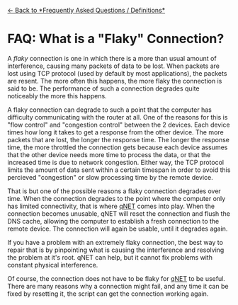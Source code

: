 [<- Back to \*Frequently Asked Questions / Definitions\*](FAQ.md)

# FAQ: What is a "Flaky" Connection? #
A _flaky_ connection is one in which there is a more than usual amount of interference, causing many packets of data to be lost. When packets are lost using TCP protocol (used by default by most applications), the packets are resent. The more often this happens, the more flaky the connection is said to be. The performance of such a connection degrades quite noticeably the more this happens.

A flaky connection can degrade to such a point that the computer has difficulty communicating with the router at all. One of the reasons for this is "flow control" and "congestion control" between the 2 devices. Each device times how long it takes to get a response from the other device. The more packets that are lost, the longer the response time. The longer the response time, the more throttled the connection gets because each device assumes that the other device needs more time to process the data, or that the increased time is due to network congestion. Either way, the TCP protocol limits the amount of data sent within a certain timespan in order to avoid this percieved "congestion" or slow processing time by the remote device.

That is but one of the possible reasons a flaky connection degrades over time. When the connection degrades to the point where the computer only has limited connectivity, that is where [qNET](FAQ_qNET.md) comes into play. When the connection becomes unusable, qNET will reset the connection and flush the DNS cache, allowing the computer to establish a fresh connection to the remote device. The connection will again be usable, until it degrades again.

If you have a problem with an extremely flaky connection, the best way to repair that is by pinpointing what is causing the interference and resolving the problem at it's root. qNET can help, but it cannot fix problems with constant physical interference.

Of course, the connection does not have to be flaky for [qNET](FAQ_qNET.md) to be useful. There are many reasons why a connection might fail, and any time it can be fixed by resetting it, the script can get the connection working again.